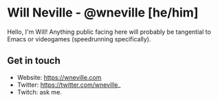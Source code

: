 # Will Neville - @wneville [he/him]

Hello, I'm Will! Anything public facing here will probably be tangential to Emacs or videogames (speedrunning specifically).

## Get in touch
- Website: https://wneville.com
- Twitter: https://twitter.com/wneville_
- Twitch: ask me.

<!--
**dubnev/dubnev** is a ✨ _special_ ✨ repository because its `README.md` (this file) appears on your GitHub profile.

Here are some ideas to get you started:

- 🔭 I’m currently working on ...
- 🌱 I’m currently learning ...
- 👯 I’m looking to collaborate on ...
- 🤔 I’m looking for help with ...
- 💬 Ask me about ...
- 📫 How to reach me: ...
- 😄 Pronouns: ...
- ⚡ Fun fact: ...
-->
